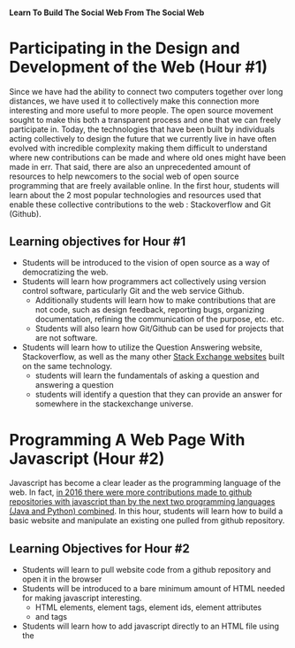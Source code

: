 #### Learn To Build The Social Web From The Social Web

# Participating in the Design and Development of the Web (Hour #1)
Since we have had the ability to connect two computers together over long distances, 
we have used it to collectively make this connection more interesting and more 
useful to more people. The open source movement sought to make this both a transparent 
process and one that we can freely participate in.  Today, the technologies that 
have been built by individuals acting collectively to design the future that we 
currently live in have often evolved with incredible complexity making them 
difficult to understand where new contributions can be made and where old ones 
might have been made in err. That said, there are also an unprecedented amount 
of resources to help newcomers to the social web of open source programming 
that are freely available online. In the first hour, students will learn about 
the 2 most popular technologies and resources used that enable these collective 
contributions to the web : Stackoverflow and Git (Github).

## Learning objectives for Hour #1
* Students will be introduced to the vision of open source as a way of democratizing the web.
* Students will learn how programmers act collectively using version control software, particularly Git and the web service Github.
  * Additionally students will learn how to make contributions that are not code, such as design feedback, reporting bugs, organizing   
  documentation, refining the communication of the purpose, etc. etc.
  * Students will also learn how Git/Github can be used for projects that are not software.
* Students will learn how to utilize the Question Answering website, Stackoverflow, as well as the many other [Stack Exchange websites](https://stackexchange.com/sites) built on the same technology.
  * students will learn the fundamentals of asking a question and answering a question
  * students will identify a question that they can provide an answer for somewhere in the stackexchange universe.

# Programming A Web Page With Javascript (Hour #2)
Javascript has become a clear leader as the programming language of the web. In fact, [in 2016 there were more contributions made to 
github repositories with javascript than by the next two programming languages (Java and Python) combined](https://octoverse.github.com/). 
In this hour, students will learn how to build a basic website and manipulate an existing one pulled from github repository.

## Learning Objectives for Hour #2
* Students will learn to pull website code from a github repository and open it in the browser
* Students will be introduced to a bare minimum amount of HTML needed for making javascript interesting.
  * HTML elements, element tags, element ids, element attributes
  * <head> and <body> tags
* Students will learn how to add javascript directly to an HTML file using the <script> tag
* Students will learn how to debug javascript and HTML as well as manipulate the DOM using the Chrome or Firefox browser console
* Students will learn the following Javascript programming concepts
  * assign variables
  * comment code
  * create functions
  * create methods
  * utilize conditionals
  * understand scope
  * understand javascript events
  * add event listeners
  * modify the DOM with javascript
  * modify browser rendering with css

# Sharing Your Work And Making A Contribution (Hour #3)
Arguably one of the most difficult aspects of joining the open source 
community is the final task, sharing. Students will learn how to commit 
changes they’ve made to code and push it to Github where it can be shared 
with the rest of the world. Students will also learn how to use the github 
website to offer design advice and create “issues” to document bugs or request features.
In particular, students will use the github repo hosting this exact page to give feedback on 
the workshop material and contribute other resources they may find helpful while learning to program.

## Learning Objectives for Hour #3
* Students will push the modifications they've made to their code to their own github repositories
* Students will create issues to provide feedback for this workshop github repository
* Students will learn how to document their work and comment their commits/changes so that others can easily understand what contribution was made and why

# Mob Programming and Challenge-Based Learning (Hour #4)
One of the often overlooked skills of contributing to open source software is the labor of determining a good 
project and organizing people to contribute to it.  During the final hour (remaining time) students will
brainstorm and negotiate a short list of ideas for information or technology resources that might be helpful 
to other students of the Computing Everywhere series. These ideas will be used as the basis for a challenge-based learning
project where the instructor will guide them to develop a plan for collectively and digitally manifesting the idea.
Students will also learn a social technique for coding and learning to code called Mob Programming where many programmers
organize around a single computer on a single task at a time. Mob Programming helps to maintain synchronized knowledge of a project's
needs and progress through shared experience.

## Learning Objectives for Hour #4
* Students will learn how to use Challenge Based Learning to build technical skills while also making contributions toward a higher level goal
* Students will learn a technique (often used at hackathons) for organizing programmers to design and build something quickly that is often used at hackathons
shared context and 

# Additional Resources
* [Github Flow](https://guides.github.com/introduction/flow)
* [Github Guide To Contributing To Open Source](https://opensource.guide/how-to-contribute/)
* [How To Use Markdown](https://guides.github.com/features/mastering-markdown/)
* [How To Use Stackoverflow](https://guides.github.com/features/mastering-markdown/)
* [Interactive Site for getting started with Git commands in the terminal](http://try.github.io)
* [Interactive Site for Mastering Git Branching](http://learngitbranching.js.org/)
* [Mastering Stackoverflow](http://duncanlock.net/blog/2013/06/14/the-smart-guide-to-stack-overflow-zero-to-hero/)
